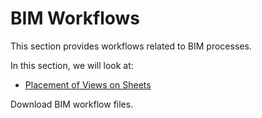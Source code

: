 # BIM Workflows

This section provides workflows related to BIM processes.

In this section, we will look at:

* [Placement of Views on Sheets](04-05-01_placement-of-views-on-sheets.md)

Download BIM workflow files.

